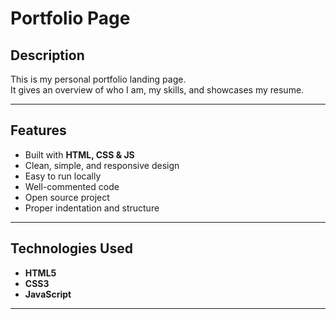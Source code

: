 # Portfolio Page

## Description
This is my personal portfolio landing page.  
It gives an overview of who I am, my skills, and showcases my resume.  

---

## Features
- Built with **HTML, CSS & JS**
- Clean, simple, and responsive design
- Easy to run locally
- Well-commented code
- Open source project
- Proper indentation and structure

---

## Technologies Used
- **HTML5**
- **CSS3**
- **JavaScript**

---


